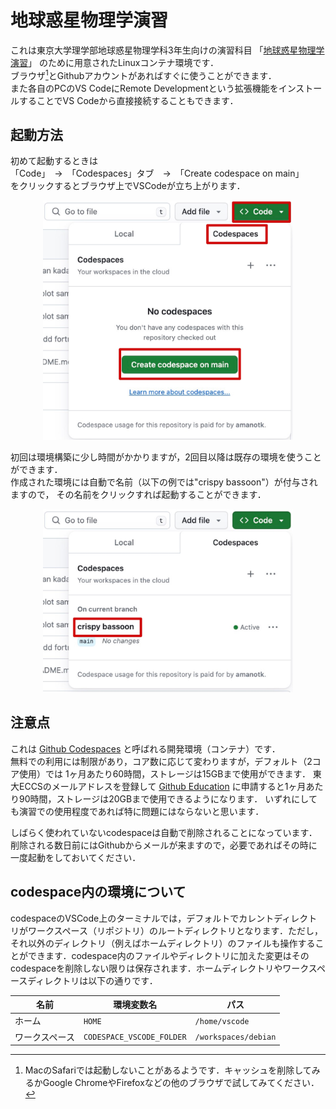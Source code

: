 # 地球惑星物理学演習

これは東京大学理学部地球惑星物理学科3年生向けの演習科目
「[地球惑星物理学演習](https://chibutsu-utokyo.github.io/)」
のために用意されたLinuxコンテナ環境です．  
ブラウザ[^1]とGithubアカウントがあればすぐに使うことができます．  
また各自のPCのVS CodeにRemote Developmentという拡張機能をインストールすることでVS Codeから直接接続することもできます．

[^1]: MacのSafariでは起動しないことがあるようです．キャッシュを削除してみるかGoogle ChromeやFirefoxなどの他のブラウザで試してみてください．

## 起動方法
初めて起動するときは  
「Code」　→　「Codespaces」タブ　→　「Create codespace on main」  
をクリックするとブラウザ上でVSCodeが立ち上がります．  

<div align="center">
<img src=".devcontainer/assets/first.jpg" width="400px">
</div>

初回は環境構築に少し時間がかかりますが，2回目以降は既存の環境を使うことができます．  
作成された環境には自動で名前（以下の例では"crispy bassoon"）が付与されますので，
その名前をクリックすれば起動することができます．

<div align="center">
<img src=".devcontainer/assets/second.jpg" width="400px">
</div>

## 注意点
これは
[Github Codespaces](https://docs.github.com/ja/codespaces/overview)
と呼ばれる開発環境（コンテナ）です．  
無料での利用には制限があり，コア数に応じて変わりますが，デフォルト（2コア使用）では
1ヶ月あたり60時間，ストレージは15GBまで使用ができます．
東大ECCSのメールアドレスを登録して
[Github Education](https://education.github.com/)
に申請すると1ヶ月あたり90時間，ストレージは20GBまで使用できるようになります．
いずれにしても演習での使用程度であれば特に問題にはならないと思います．

しばらく使われていないcodespaceは自動で削除されることになっています．削除される数日前にはGithubからメールが来ますので，必要であればその時に一度起動をしておいてください．

## codespace内の環境について
codespaceのVSCode上のターミナルでは，デフォルトでカレントディレクトリがワークスペース（リポジトリ）のルートディレクトリとなります．ただし，それ以外のディレクトリ（例えばホームディレクトリ）のファイルも操作することができます．codespace内のファイルやディレクトリに加えた変更はそのcodespaceを削除しない限りは保存されます．ホームディレクトリやワークスペースディレクトリは以下の通りです．
  
| 名前 | 環境変数名 | パス |
|---|---|---|
| ホーム | `HOME` | `/home/vscode` |
| ワークスペース | `CODESPACE_VSCODE_FOLDER` | `/workspaces/debian` |

